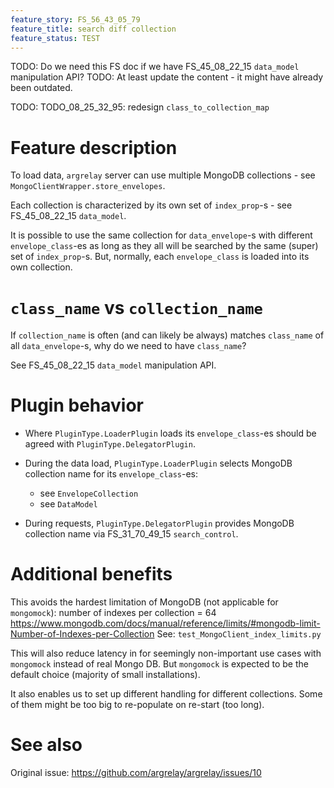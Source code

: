 ```yaml
---
feature_story: FS_56_43_05_79
feature_title: search diff collection
feature_status: TEST
---
```


TODO: Do we need this FS doc if we have FS_45_08_22_15 `data_model` manipulation API?
      TODO: At least update the content - it might have already been outdated.

TODO: TODO_08_25_32_95: redesign `class_to_collection_map`

# Feature description

To load data, `argrelay` server can use multiple MongoDB collections - see `MongoClientWrapper.store_envelopes`.

Each collection is characterized by its own set of `index_prop`-s - see FS_45_08_22_15 `data_model`.

It is possible to use the same collection for `data_envelope`-s with different `envelope_class`-es
as long as they all will be searched by the same (super) set of `index_prop`-s.
But, normally, each `envelope_class` is loaded into its own collection.

# `class_name` vs `collection_name`

If `collection_name` is often (and can likely be always) matches `class_name` of all `data_envelope`-s,
why do we need to have `class_name`?

See FS_45_08_22_15 `data_model` manipulation API.

# Plugin behavior

*   Where `PluginType.LoaderPlugin` loads its `envelope_class`-es should be agreed with `PluginType.DelegatorPlugin`.

*   During the data load, `PluginType.LoaderPlugin` selects MongoDB collection name for its `envelope_class`-es:
    *   see `EnvelopeCollection`
    *   see `DataModel`

*   During requests, `PluginType.DelegatorPlugin` provides MongoDB collection name via FS_31_70_49_15 `search_control`.

# Additional benefits

This avoids the hardest limitation of MongoDB (not applicable for `mongomock`):
number of indexes per collection = 64
https://www.mongodb.com/docs/manual/reference/limits/#mongodb-limit-Number-of-Indexes-per-Collection
See: `test_MongoClient_index_limits.py`

This will also reduce latency in for seemingly non-important use cases with `mongomock` instead of real Mongo DB.
But `mongomock` is expected to be the default choice (majority of small installations).

It also enables us to set up different handling for different collections.
Some of them might be too big to re-populate on re-start (too long).

# See also

Original issue: https://github.com/argrelay/argrelay/issues/10

[single_mongo_collection]: https://github.com/argrelay/argrelay/blob/f4c6a6fb9e5cb1226137c3744dd71693ae12c051/src/argrelay/mongo_data/MongoClientWrapper.py#L32
